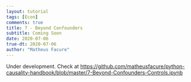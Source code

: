 ```yaml
---
layout: tutorial
tags: [Econ]
comments: true
title: 7 - Beyond Confounders
subtitle: Coming Soon
date: 2020-07-06
true-dt: 2020-07-06
author: "Matheus Facure"
---
```


Under development. Check at https://github.com/matheusfacure/python-causality-handbook/blob/master/7-Beyond-Confounders-Controls.ipynb
